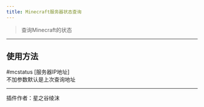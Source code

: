 ```yaml
---
title: Minecraft服务器状态查询
---
```

> 查询Minecraft的状态

---
## 使用方法
\#mcstatus [服务器IP地址]<br/>
不加参数默认是上次查询地址

---
插件作者：星之谷绫沫